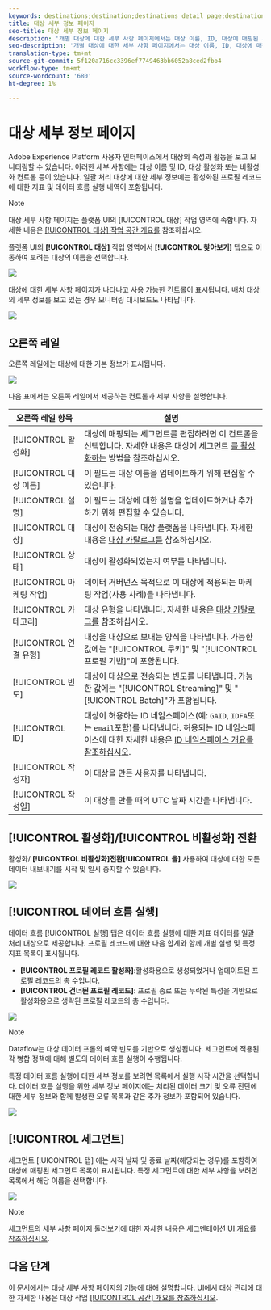 ```yaml
---
keywords: destinations;destination;destinations detail page;destinations details page
title: 대상 세부 정보 페이지
seo-title: 대상 세부 정보 페이지
description: '개별 대상에 대한 세부 사항 페이지에서는 대상 이름, ID, 대상에 매핑된 세그먼트, 활성화를 편집하고 데이터 흐름을 활성화 및 비활성화하는 컨트롤과 같은 대상 세부 사항에 대한 개요를 제공합니다. '
seo-description: '개별 대상에 대한 세부 사항 페이지에서는 대상 이름, ID, 대상에 매핑된 세그먼트, 활성화를 편집하고 데이터 흐름을 활성화 및 비활성화하는 컨트롤과 같은 대상 세부 사항에 대한 개요를 제공합니다. '
translation-type: tm+mt
source-git-commit: 5f120a716cc3396ef7749463bb6052a8ced2fbb4
workflow-type: tm+mt
source-wordcount: '680'
ht-degree: 1%

---
```



# 대상 세부 정보 페이지

Adobe Experience Platform 사용자 인터페이스에서 대상의 속성과 활동을 보고 모니터링할 수 있습니다. 이러한 세부 사항에는 대상 이름 및 ID, 대상 활성화 또는 비활성화 컨트롤 등이 있습니다. 일괄 처리 대상에 대한 세부 정보에는 활성화된 프로필 레코드에 대한 지표 및 데이터 흐름 실행 내역이 포함됩니다.

>[!NOTE]
>
>대상 세부 사항 페이지는 플랫폼 UI의 [!UICONTROL 대상] 작업 영역에 속합니다. 자세한 내용은 [[!UICONTROL 대상] 작업 공간 개요를](./destinations-workspace.md) 참조하십시오.

플랫폼 UI의 **[!UICONTROL 대상]** 작업 영역에서 **[!UICONTROL 찾아보기]** 탭으로 이동하여 보려는 대상의 이름을 선택합니다.

![](../assets/ui/details-page/select-destination.png)

대상에 대한 세부 사항 페이지가 나타나고 사용 가능한 컨트롤이 표시됩니다. 배치 대상의 세부 정보를 보고 있는 경우 모니터링 대시보드도 나타납니다.

![](../assets/ui/details-page/details.png)

## 오른쪽 레일

오른쪽 레일에는 대상에 대한 기본 정보가 표시됩니다.

![](../assets/ui/details-page/right-rail.png)

다음 표에서는 오른쪽 레일에서 제공하는 컨트롤과 세부 사항을 설명합니다.

| 오른쪽 레일 항목 | 설명 |
| --- | --- |
| [!UICONTROL 활성화] | 대상에 매핑되는 세그먼트를 편집하려면 이 컨트롤을 선택합니다. 자세한 내용은 대상에 세그먼트 [를 활성화하는](./activate-destinations.md) 방법을 참조하십시오. |
| [!UICONTROL 대상 이름] | 이 필드는 대상 이름을 업데이트하기 위해 편집할 수 있습니다. |
| [!UICONTROL 설명] | 이 필드는 대상에 대한 설명을 업데이트하거나 추가하기 위해 편집할 수 있습니다. |
| [!UICONTROL 대상] | 대상이 전송되는 대상 플랫폼을 나타냅니다. 자세한 내용은 [대상 카탈로그를](../catalog/overview.md) 참조하십시오. |
| [!UICONTROL 상태] | 대상이 활성화되었는지 여부를 나타냅니다. |
| [!UICONTROL 마케팅 작업] | 데이터 거버넌스 목적으로 이 대상에 적용되는 마케팅 작업(사용 사례)을 나타냅니다. |
| [!UICONTROL 카테고리] | 대상 유형을 나타냅니다. 자세한 내용은 [대상 카탈로그를](../catalog/overview.md) 참조하십시오. |
| [!UICONTROL 연결 유형] | 대상을 대상으로 보내는 양식을 나타냅니다. 가능한 값에는 &quot;[!UICONTROL 쿠키]&quot; 및 &quot;[!UICONTROL 프로필 기반]&quot;이 포함됩니다. |
| [!UICONTROL 빈도] | 대상이 대상으로 전송되는 빈도를 나타냅니다. 가능한 값에는 &quot;[!UICONTROL Streaming]&quot; 및 &quot;[!UICONTROL Batch]&quot;가 포함됩니다. |
| [!UICONTROL ID] | 대상이 허용하는 ID 네임스페이스(예: `GAID`, `IDFA`또는 `email`포함)를 나타냅니다. 허용되는 ID 네임스페이스에 대한 자세한 내용은 [ID 네임스페이스 개요를 참조하십시오](../../identity-service/namespaces.md). |
| [!UICONTROL 작성자] | 이 대상을 만든 사용자를 나타냅니다. |
| [!UICONTROL 작성일] | 이 대상을 만들 때의 UTC 날짜 시간을 나타냅니다. |

## [!UICONTROL 활성화]/[!UICONTROL 비활성화] 전환

활성화/ **[!UICONTROL 비활성화]전환[!UICONTROL 을]** 사용하여 대상에 대한 모든 데이터 내보내기를 시작 및 일시 중지할 수 있습니다.

![](../assets/ui/details-page/enable-disable.png)

## [!UICONTROL 데이터 흐름 실행]

데이터 흐름 [!UICONTROL 실행] 탭은 데이터 흐름 실행에 대한 지표 데이터를 일괄 처리 대상으로 제공합니다. 프로필 레코드에 대한 다음 합계와 함께 개별 실행 및 특정 지표 목록이 표시됩니다.

* **[!UICONTROL 프로필 레코드 활성화]**:활성화용으로 생성되었거나 업데이트된 프로필 레코드의 총 수입니다.
* **[!UICONTROL 건너뛴 프로필 레코드]**: 프로필 종료 또는 누락된 특성을 기반으로 활성화용으로 생략된 프로필 레코드의 총 수입니다.

![](../assets/ui/details-page/dataflow-runs.png)

>[!NOTE]
>
>Dataflow는 대상 데이터 프롤의 예약 빈도를 기반으로 생성됩니다. 세그먼트에 적용된 각 병합 정책에 대해 별도의 데이터 흐름 실행이 수행됩니다.

특정 데이터 흐름 실행에 대한 세부 정보를 보려면 목록에서 실행 시작 시간을 선택합니다. 데이터 흐름 실행을 위한 세부 정보 페이지에는 처리된 데이터 크기 및 오류 진단에 대한 세부 정보와 함께 발생한 오류 목록과 같은 추가 정보가 포함되어 있습니다.

![](../assets/ui/details-page/dataflow.png)

## [!UICONTROL 세그먼트]

세그먼트 [!UICONTROL 탭] 에는 시작 날짜 및 종료 날짜(해당되는 경우)를 포함하여 대상에 매핑된 세그먼트 목록이 표시됩니다. 특정 세그먼트에 대한 세부 사항을 보려면 목록에서 해당 이름을 선택합니다.

![](../assets/ui/details-page/segments.png)

>[!NOTE]
>
>세그먼트의 세부 사항 페이지 둘러보기에 대한 자세한 내용은 세그멘테이션 [UI 개요를 참조하십시오](../../segmentation/ui/overview.md#segment-details).

## 다음 단계

이 문서에서는 대상 세부 사항 페이지의 기능에 대해 설명합니다. UI에서 대상 관리에 대한 자세한 내용은 대상 작업 [[!UICONTROL 공간] 개요를 참조하십시오](./destinations-workspace.md).